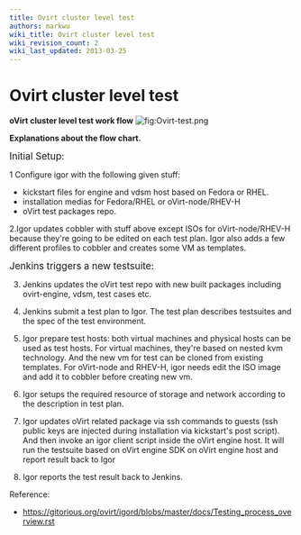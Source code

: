 ```yaml
---
title: Ovirt cluster level test
authors: markwu
wiki_title: Ovirt cluster level test
wiki_revision_count: 2
wiki_last_updated: 2013-03-25
---
```


# Ovirt cluster level test

**oVirt cluster level test work flow** ![](Ovirt-test.png "fig:Ovirt-test.png")

**Explanations about the flow chart.**

<big>Initial Setup:</big>

1 Configure igor with the following given stuff:

*   kickstart files for engine and vdsm host based on Fedora or RHEL.
*   installation medias for Fedora/RHEL or oVirt-node/RHEV-H
*   oVirt test packages repo.

2.Igor updates cobbler with stuff above except ISOs for oVirt-node/RHEV-H because they're going to be edited on each test plan. Igor also adds a few different profiles to cobbler and creates some VM as templates.

<big>Jenkins triggers a new testsuite:</big>

3. Jenkins updates the oVirt test repo with new built packages including ovirt-engine, vdsm, test cases etc.

4. Jenkins submit a test plan to Igor. The test plan describes testsuites and the spec of the test environment.

5. Igor prepare test hosts: both virtual machines and physical hosts can be used as test hosts. For virtual machines, they're based on nested kvm technology. And the new vm for test can be cloned from existing templates. For oVirt-node and RHEV-H, igor needs edit the ISO image and add it to cobbler before creating new vm.

6. Igor setups the required resource of storage and network according to the description in test plan.

7. Igor updates oVirt related package via ssh commands to guests (ssh public keys are injected during installation via kickstart's post script). And then invoke an igor client script inside the oVirt engine host. It will run the testsuite based on oVirt engine SDK on oVirt engine host and report result back to Igor

8. Igor reports the test result back to Jenkins.

Reference:

*   <https://gitorious.org/ovirt/igord/blobs/master/docs/Testing_process_overview.rst>
